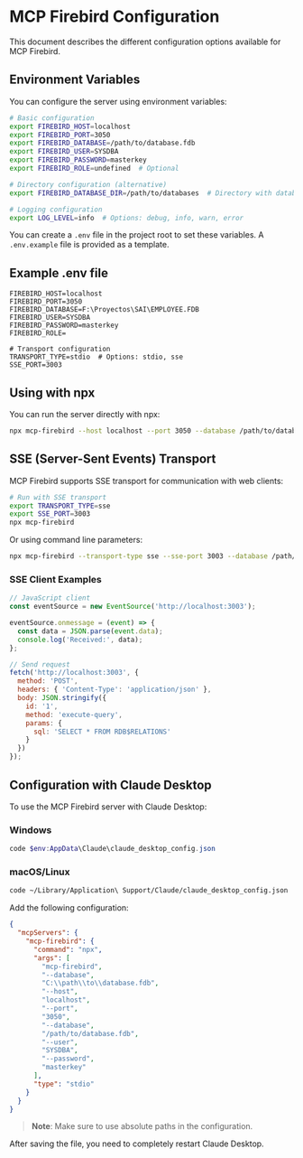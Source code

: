 # MCP Firebird Configuration

This document describes the different configuration options available for MCP Firebird.

## Environment Variables

You can configure the server using environment variables:

```bash
# Basic configuration
export FIREBIRD_HOST=localhost
export FIREBIRD_PORT=3050
export FIREBIRD_DATABASE=/path/to/database.fdb
export FIREBIRD_USER=SYSDBA
export FIREBIRD_PASSWORD=masterkey
export FIREBIRD_ROLE=undefined  # Optional

# Directory configuration (alternative)
export FIREBIRD_DATABASE_DIR=/path/to/databases  # Directory with databases

# Logging configuration
export LOG_LEVEL=info  # Options: debug, info, warn, error
```

You can create a `.env` file in the project root to set these variables. A `.env.example` file is provided as a template.

## Example .env file

```
FIREBIRD_HOST=localhost
FIREBIRD_PORT=3050
FIREBIRD_DATABASE=F:\Proyectos\SAI\EMPLOYEE.FDB
FIREBIRD_USER=SYSDBA
FIREBIRD_PASSWORD=masterkey
FIREBIRD_ROLE=

# Transport configuration
TRANSPORT_TYPE=stdio  # Options: stdio, sse
SSE_PORT=3003
```

## Using with npx

You can run the server directly with npx:

```bash
npx mcp-firebird --host localhost --port 3050 --database /path/to/database.fdb --user SYSDBA --password masterkey
```

## SSE (Server-Sent Events) Transport

MCP Firebird supports SSE transport for communication with web clients:

```bash
# Run with SSE transport
export TRANSPORT_TYPE=sse
export SSE_PORT=3003
npx mcp-firebird
```

Or using command line parameters:

```bash
npx mcp-firebird --transport-type sse --sse-port 3003 --database /path/to/database.fdb --host localhost --port 3050 --user SYSDBA --password masterkey
```

### SSE Client Examples

```javascript
// JavaScript client
const eventSource = new EventSource('http://localhost:3003');

eventSource.onmessage = (event) => {
  const data = JSON.parse(event.data);
  console.log('Received:', data);
};

// Send request
fetch('http://localhost:3003', {
  method: 'POST',
  headers: { 'Content-Type': 'application/json' },
  body: JSON.stringify({
    id: '1',
    method: 'execute-query',
    params: {
      sql: 'SELECT * FROM RDB$RELATIONS'
    }
  })
});
```

## Configuration with Claude Desktop

To use the MCP Firebird server with Claude Desktop:

### Windows
```powershell
code $env:AppData\Claude\claude_desktop_config.json
```

### macOS/Linux
```bash
code ~/Library/Application\ Support/Claude/claude_desktop_config.json
```

Add the following configuration:

```json
{
  "mcpServers": {
    "mcp-firebird": {
      "command": "npx",
      "args": [
        "mcp-firebird",
        "--database",
        "C:\\path\\to\\database.fdb",
        "--host",
        "localhost",
        "--port",
        "3050",
        "--database",
        "/path/to/database.fdb",
        "--user",
        "SYSDBA",
        "--password",
        "masterkey"
      ],
      "type": "stdio"
    }
  }
}
```

> **Note**: Make sure to use absolute paths in the configuration.

After saving the file, you need to completely restart Claude Desktop.
